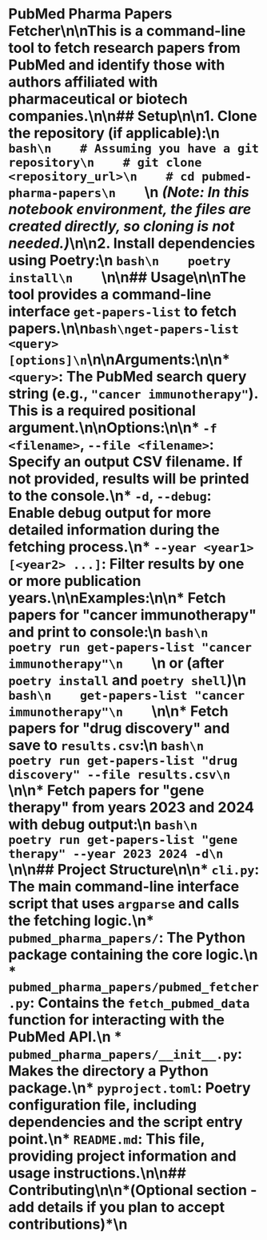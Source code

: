 # PubMed Pharma Papers Fetcher\n\nThis is a command-line tool to fetch research papers from PubMed and identify those with authors affiliated with pharmaceutical or biotech companies.\n\n## Setup\n\n1.  **Clone the repository** (if applicable):\n    ```bash\n    # Assuming you have a git repository\n    # git clone <repository_url>\n    # cd pubmed-pharma-papers\n    ```\n    *(Note: In this notebook environment, the files are created directly, so cloning is not needed.)*\n\n2.  **Install dependencies using Poetry:**\n    ```bash\n    poetry install\n    ```\n\n## Usage\n\nThe tool provides a command-line interface `get-papers-list` to fetch papers.\n\n```bash\nget-papers-list <query> [options]\n```\n\n**Arguments:**\n\n*   `<query>`: The PubMed search query string (e.g., `"cancer immunotherapy"`). This is a required positional argument.\n\n**Options:**\n\n*   `-f <filename>`, `--file <filename>`: Specify an output CSV filename. If not provided, results will be printed to the console.\n*   `-d`, `--debug`: Enable debug output for more detailed information during the fetching process.\n*   `--year <year1> [<year2> ...]`: Filter results by one or more publication years.\n\n**Examples:**\n\n*   Fetch papers for "cancer immunotherapy" and print to console:\n    ```bash\n    poetry run get-papers-list "cancer immunotherapy"\n    ```\n    or (after `poetry install` and `poetry shell`)\n    ```bash\n    get-papers-list "cancer immunotherapy"\n    ```\n\n*   Fetch papers for "drug discovery" and save to `results.csv`:\n    ```bash\n    poetry run get-papers-list "drug discovery" --file results.csv\n    ```\n\n*   Fetch papers for "gene therapy" from years 2023 and 2024 with debug output:\n    ```bash\n    poetry run get-papers-list "gene therapy" --year 2023 2024 -d\n    ```\n\n## Project Structure\n\n*   `cli.py`: The main command-line interface script that uses `argparse` and calls the fetching logic.\n*   `pubmed_pharma_papers/`: The Python package containing the core logic.\n    *   `pubmed_pharma_papers/pubmed_fetcher.py`: Contains the `fetch_pubmed_data` function for interacting with the PubMed API.\n    *   `pubmed_pharma_papers/__init__.py`: Makes the directory a Python package.\n*   `pyproject.toml`: Poetry configuration file, including dependencies and the script entry point.\n*   `README.md`: This file, providing project information and usage instructions.\n\n## Contributing\n\n*(Optional section - add details if you plan to accept contributions)*\n
